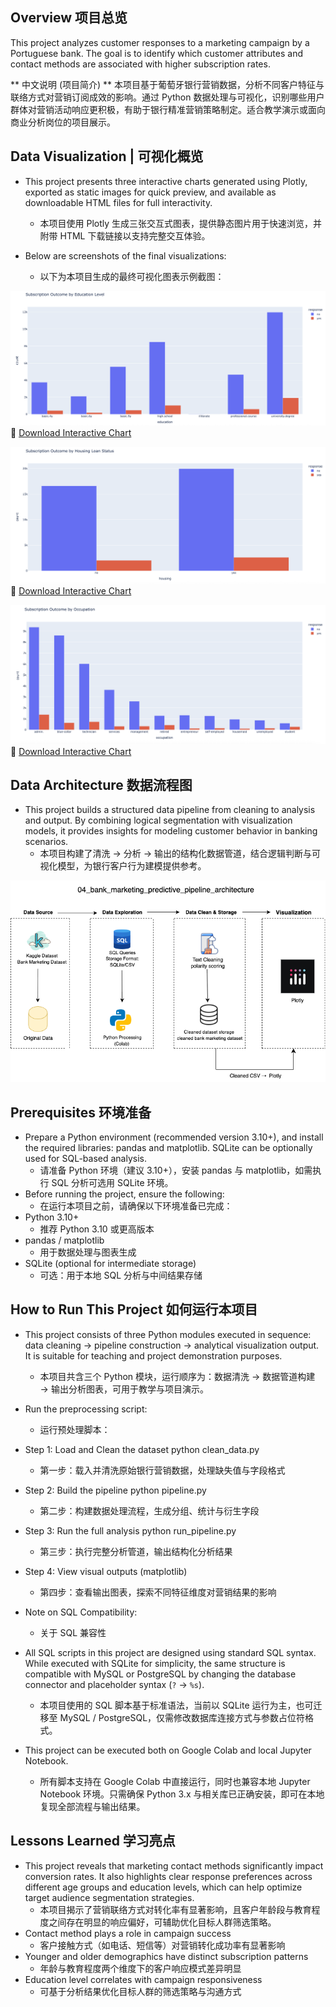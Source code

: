 ## Overview 项目总览
This project analyzes customer responses to a marketing campaign by a Portuguese bank. The goal is to identify which customer attributes and contact methods are associated with higher subscription rates.

** 中文说明 (项目简介) **  本项目基于葡萄牙银行营销数据，分析不同客户特征与联络方式对营销订阅成效的影响。通过 Python 数据处理与可视化，识别哪些用户群体对营销活动响应更积极，有助于银行精准营销策略制定。适合教学演示或面向商业分析岗位的项目展示。

## Data Visualization | 可视化概览

- This project presents three interactive charts generated using Plotly, exported as static images for quick preview, and available as downloadable HTML files for full interactivity.
  * 本项目使用 Plotly 生成三张交互式图表，提供静态图片用于快速浏览，并附带 HTML 下载链接以支持完整交互体验。

- Below are screenshots of the final visualizations:  
  * 以下为本项目生成的最终可视化图表示例截图：

![plotly dashboard image](subscription_by_education_preview.png)
🔗 [Download Interactive Chart](./visualizations/subscription_by_education.html)

 
![plotly dashboard image](subscription_by_housing_preview.png)  
🔗 [Download Interactive Chart](./visualizations/subscription_by_housing.html)

  
![plotly dashboard image](subscription_by_occupation_preview.png)  
🔗 [Download Interactive Chart](./visualizations/subscription_by_occupation.html)

## Data Architecture 数据流程图

- This project builds a structured data pipeline from cleaning to analysis and output. By combining logical segmentation with visualization models, it provides insights for modeling customer behavior in banking scenarios.
  * 本项目构建了清洗 → 分析 → 输出的结构化数据管道，结合逻辑判断与可视化模型，为银行客户行为建模提供参考。

![Data Architecture](bank_marketing_dataset_pipeline.png)

## Prerequisites 环境准备

- Prepare a Python environment (recommended version 3.10+), and install the required libraries: pandas and matplotlib. SQLite can be optionally used for SQL-based analysis.
  * 请准备 Python 环境（建议 3.10+），安装 pandas 与 matplotlib，如需执行 SQL 分析可选用 SQLite 环境。
- Before running the project, ensure the following:
  * 在运行本项目之前，请确保以下环境准备已完成：
- Python 3.10+
  * 推荐 Python 3.10 或更高版本
- pandas / matplotlib
  * 用于数据处理与图表生成 
- SQLite (optional for intermediate storage)
  * 可选：用于本地 SQL 分析与中间结果存储

## How to Run This Project 如何运行本项目

- This project consists of three Python modules executed in sequence: data cleaning → pipeline construction → analytical visualization output. It is suitable for teaching and project demonstration purposes.
  * 本项目共含三个 Python 模块，运行顺序为：数据清洗 → 数据管道构建 → 输出分析图表，可用于教学与项目演示。

- Run the preprocessing script:
  * 运行预处理脚本：

- Step 1: Load and Clean the dataset
python clean_data.py
  * 第一步：载入并清洗原始银行营销数据，处理缺失值与字段格式
- Step 2: Build the pipeline
python pipeline.py
  * 第二步：构建数据处理流程，生成分组、统计与衍生字段   
- Step 3: Run the full analysis
python run_pipeline.py
  * 第三步：执行完整分析管道，输出结构化分析结果   
- Step 4: View visual outputs (matplotlib)
  * 第四步：查看输出图表，探索不同特征维度对营销结果的影响
    
- Note on SQL Compatibility:
  * 关于 SQL 兼容性
  
- All SQL scripts in this project are designed using standard SQL syntax. While executed with SQLite for simplicity, the same structure is compatible with MySQL or PostgreSQL by changing the database connector and placeholder syntax (`?` → `%s`).
  * 本项目使用的 SQL 脚本基于标准语法，当前以 SQLite 运行为主，也可迁移至 MySQL / PostgreSQL，仅需修改数据库连接方式与参数占位符格式。
    
- This project can be executed both on Google Colab and local Jupyter Notebook.
  * 所有脚本支持在 Google Colab 中直接运行，同时也兼容本地 Jupyter Notebook 环境。只需确保 Python 3.x 与相关库已正确安装，即可在本地复现全部流程与输出结果。

## Lessons Learned 学习亮点

- This project reveals that marketing contact methods significantly impact conversion rates. It also highlights clear response preferences across different age groups and education levels, which can help optimize target audience segmentation strategies.
  * 本项目揭示了营销联络方式对转化率有显著影响，且客户年龄段与教育程度之间存在明显的响应偏好，可辅助优化目标人群筛选策略。
- Contact method plays a role in campaign success
  * 客户接触方式（如电话、短信等）对营销转化成功率有显著影响
- Younger and older demographics have distinct subscription patterns
  * 年龄与教育程度两个维度下的客户响应模式差异明显 
- Education level correlates with campaign responsiveness
  * 可基于分析结果优化目标人群的筛选策略与沟通方式
